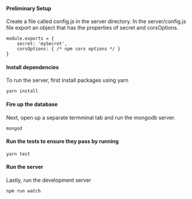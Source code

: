 #### Preliminary Setup
Create a file called config.js in the server directory. In the server/config.js file export an object that has the properties of secret and corsOptions.
```
module.exports = {
    secret: 'mySecret',
    corsOptions: { /* npm cors options */ }
}
```

#### Install dependencies
To run the server, first install packages using yarn
```
yarn install
```
#### Fire up the database
Next, open up a separate termminal tab and run the mongodb server. 
```
mongod
```
#### Run the tests to ensure they pass by running
```
yarn test
```
#### Run the server
Lastly, run the development server
```
npm run watch 
```
